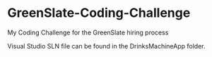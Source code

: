 # GreenSlate-Coding-Challenge
My Coding Challenge for the GreenSlate hiring process

Visual Studio SLN file can be found in the DrinksMachineApp folder.
